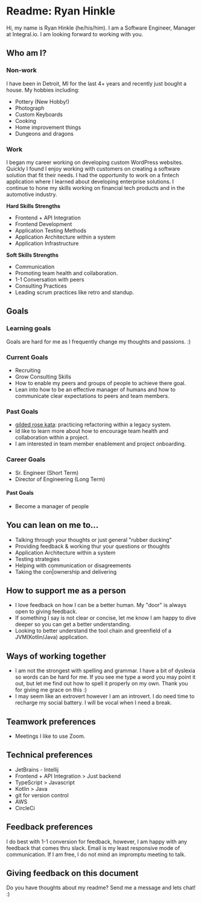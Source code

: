 # Readme: Ryan Hinkle
Hi, my name is Ryan Hinkle (he/his/him). I am a Software Engineer, Manager at Integral.io. I am looking forward to working with you.

## Who am I?
### Non-work
I have been in Detroit, MI for the last 4+ years and recently just bought a house. My hobbies including:
* Pottery (New Hobby!)
* Photograph
* Custom Keyboards
* Cooking
* Home improvement things
* Dungeons and dragons

### Work
I began my career working on developing custom WordPress websites. Quickly I found I enjoy working with customers on creating a software solution that fit their needs. I had the opportunity to work on a fintech application where I learned about developing enterprise solutions. I continue to hone my skills working on financial tech products and in the automotive industry.

**Hard Skills Strengths** 
* Frontend + API Integration
* Frontend Development
* Application Testing Methods
* Application Architecture within a system
* Application Infrastructure

**Soft Skills Strengths**
* Communication
* Promoting team health and collaboration.
* 1-1 Conversation with peers
* Consulting Practices
* Leading scrum practices like retro and standup.

## Goals
### Learning goals
Goals are hard for me as I frequently change my thoughts and passions. :)

### Current Goals
* Recruiting
* Grow Consulting Skills
* How to enable my peers and groups of people to achieve there goal.
* Lean into how to be an effective manager of humans and how to communicate clear expectations to peers and team members.
### Past Goals
* [gilded rose kata](https://github.com/emilybache/GildedRose-Refactoring-Kata): practicing refactoring within a legacy system.
* Id like to learn more about how to encourage team health and collaboration within a project.
* I am interested in team member enablement and project onboarding.
### Career Goals
* Sr. Engineer (Short Term)
* Director of Engineering (Long Term)
#### Past Goals
* Become a manager of people
## You can lean on me to...
* Talking through your thoughts or just general "rubber ducking"
* Providing feedback & working thur your questions or thoughts
* Application Architecture within a system
* Testing strategies
* Helping with communication or disagreements
* Taking the con|ownership and delivering

## How to support me as a person
* I love feedback on how I can be a better human. My "door" is always open to giving feedback.
* If something I say is not clear or concise, let me know I am happy to dive deeper so you can get a better understanding.
* Looking to better understand the tool chain and greenfield of a JVM(Kotlin/Java) application.

## Ways of working together
* I am not the strongest with spelling and grammar. I have a bit of dyslexia so words can be hard for me. If you see me type a word you may point it out, but let me find out how to spell it properly on my own. Thank you for giving me grace on this :)  
* I may seem like an extrovert however I am an introvert. I do need time to recharge my social battery. I will be vocal when I need a break.

## Teamwork preferences
* Meetings I like to use Zoom.

## Technical preferences
* JetBrains - Intellij
* Frontend + API Integration > Just backend
* TypeScript > Javascript
* Kotlin > Java
* git for version control
* AWS
* CircleCi

## Feedback preferences
I do best with 1-1 conversion for feedback, however, I am happy with any feedback that comes thru slack. Email is my least responsive mode of communication. If I am free, I do not mind an impromptu meeting to talk.

## Giving feedback on this document
Do you have thoughts about my readme? Send me a message and lets chat! :)
